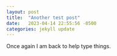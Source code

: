 ```yaml
---
layout: post
title:  "Another test post"
date:   2023-04-14 22:55:56 -0500
categories: jekyll update
---
```

Once again I am back to help type things.

